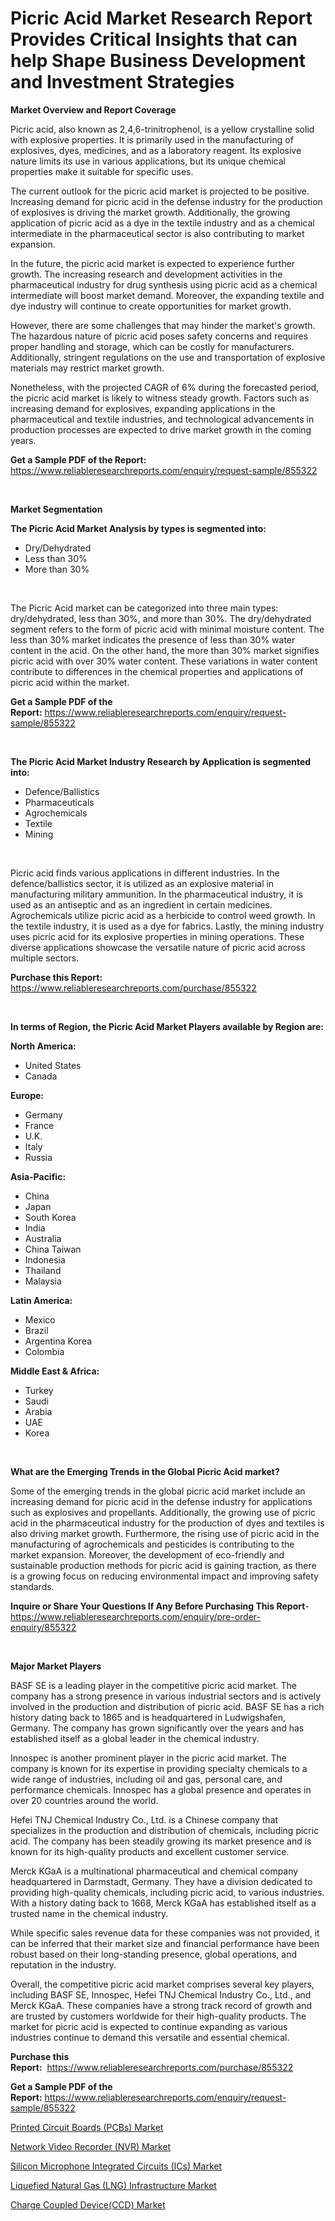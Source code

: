 <p><h1>Picric Acid Market Research Report Provides Critical Insights that can help Shape Business Development and Investment Strategies</h1></p><p><strong>Market Overview and Report Coverage</strong></p>
<p><p>Picric acid, also known as 2,4,6-trinitrophenol, is a yellow crystalline solid with explosive properties. It is primarily used in the manufacturing of explosives, dyes, medicines, and as a laboratory reagent. Its explosive nature limits its use in various applications, but its unique chemical properties make it suitable for specific uses.</p><p>The current outlook for the picric acid market is projected to be positive. Increasing demand for picric acid in the defense industry for the production of explosives is driving the market growth. Additionally, the growing application of picric acid as a dye in the textile industry and as a chemical intermediate in the pharmaceutical sector is also contributing to market expansion.</p><p>In the future, the picric acid market is expected to experience further growth. The increasing research and development activities in the pharmaceutical industry for drug synthesis using picric acid as a chemical intermediate will boost market demand. Moreover, the expanding textile and dye industry will continue to create opportunities for market growth.</p><p>However, there are some challenges that may hinder the market's growth. The hazardous nature of picric acid poses safety concerns and requires proper handling and storage, which can be costly for manufacturers. Additionally, stringent regulations on the use and transportation of explosive materials may restrict market growth.</p><p>Nonetheless, with the projected CAGR of 6% during the forecasted period, the picric acid market is likely to witness steady growth. Factors such as increasing demand for explosives, expanding applications in the pharmaceutical and textile industries, and technological advancements in production processes are expected to drive market growth in the coming years.</p></p>
<p><strong>Get a Sample PDF of the Report:</strong> <a href="https://www.reliableresearchreports.com/enquiry/request-sample/855322">https://www.reliableresearchreports.com/enquiry/request-sample/855322</a></p>
<p>&nbsp;</p>
<p><strong>Market Segmentation</strong></p>
<p><strong>The Picric Acid Market Analysis by types is segmented into:</strong></p>
<p><ul><li>Dry/Dehydrated</li><li>Less than 30%</li><li>More than 30%</li></ul></p>
<p>&nbsp;</p>
<p><p>The Picric Acid market can be categorized into three main types: dry/dehydrated, less than 30%, and more than 30%. The dry/dehydrated segment refers to the form of picric acid with minimal moisture content. The less than 30% market indicates the presence of less than 30% water content in the acid. On the other hand, the more than 30% market signifies picric acid with over 30% water content. These variations in water content contribute to differences in the chemical properties and applications of picric acid within the market.</p></p>
<p><strong>Get a Sample PDF of the Report:</strong>&nbsp;<a href="https://www.reliableresearchreports.com/enquiry/request-sample/855322">https://www.reliableresearchreports.com/enquiry/request-sample/855322</a></p>
<p>&nbsp;</p>
<p><strong>The Picric Acid Market Industry Research by Application is segmented into:</strong></p>
<p><ul><li>Defence/Ballistics</li><li>Pharmaceuticals</li><li>Agrochemicals</li><li>Textile</li><li>Mining</li></ul></p>
<p>&nbsp;</p>
<p><p>Picric acid finds various applications in different industries. In the defence/ballistics sector, it is utilized as an explosive material in manufacturing military ammunition. In the pharmaceutical industry, it is used as an antiseptic and as an ingredient in certain medicines. Agrochemicals utilize picric acid as a herbicide to control weed growth. In the textile industry, it is used as a dye for fabrics. Lastly, the mining industry uses picric acid for its explosive properties in mining operations. These diverse applications showcase the versatile nature of picric acid across multiple sectors.</p></p>
<p><strong>Purchase this Report:</strong>&nbsp; <a href="https://www.reliableresearchreports.com/purchase/855322">https://www.reliableresearchreports.com/purchase/855322</a></p>
<p>&nbsp;</p>
<p><strong>In terms of Region, the Picric Acid Market Players available by Region are:</strong></p>
<p>
    <p> <strong> North America: </strong>
        <ul>
            <li>United States</li>
            <li>Canada</li>
        </ul>
        </p> 
    <p> <strong> Europe: </strong>
        <ul>
            <li>Germany</li>
            <li>France</li>
            <li>U.K.</li>
            <li>Italy</li>
            <li>Russia</li>
        </ul>
        </p> 
    <p> <strong> Asia-Pacific: </strong>
        <ul>
            <li>China</li>
            <li>Japan</li>
            <li>South Korea</li>
            <li>India</li>
            <li>Australia</li>
            <li>China Taiwan</li>
            <li>Indonesia</li>
            <li>Thailand</li>
            <li>Malaysia</li>
        </ul>
        </p> 
    <p> <strong> Latin America: </strong>
        <ul>
            <li>Mexico</li>
            <li>Brazil</li>
            <li>Argentina Korea</li>
            <li>Colombia</li>
        </ul>
        </p> 
    <p> <strong> Middle East & Africa: </strong>
        <ul>
            <li>Turkey</li>
            <li>Saudi</li>
            <li>Arabia</li>
            <li>UAE</li>
            <li>Korea</li>
        </ul>
    </p>
    </p>
<p>&nbsp;</p>
<p><strong>What are the Emerging Trends in the Global Picric Acid market?</strong></p>
<p><p>Some of the emerging trends in the global picric acid market include an increasing demand for picric acid in the defense industry for applications such as explosives and propellants. Additionally, the growing use of picric acid in the pharmaceutical industry for the production of dyes and textiles is also driving market growth. Furthermore, the rising use of picric acid in the manufacturing of agrochemicals and pesticides is contributing to the market expansion. Moreover, the development of eco-friendly and sustainable production methods for picric acid is gaining traction, as there is a growing focus on reducing environmental impact and improving safety standards.</p></p>
<p><strong>Inquire or Share Your Questions If Any Before Purchasing This Report</strong>- <a href="https://www.reliableresearchreports.com/enquiry/pre-order-enquiry/855322">https://www.reliableresearchreports.com/enquiry/pre-order-enquiry/855322</a></p>
<p>&nbsp;</p>
<p><strong>Major Market Players</strong></p>
<p><p>BASF SE is a leading player in the competitive picric acid market. The company has a strong presence in various industrial sectors and is actively involved in the production and distribution of picric acid. BASF SE has a rich history dating back to 1865 and is headquartered in Ludwigshafen, Germany. The company has grown significantly over the years and has established itself as a global leader in the chemical industry. </p><p>Innospec is another prominent player in the picric acid market. The company is known for its expertise in providing specialty chemicals to a wide range of industries, including oil and gas, personal care, and performance chemicals. Innospec has a global presence and operates in over 20 countries around the world.</p><p>Hefei TNJ Chemical Industry Co., Ltd. is a Chinese company that specializes in the production and distribution of chemicals, including picric acid. The company has been steadily growing its market presence and is known for its high-quality products and excellent customer service.</p><p>Merck KGaA is a multinational pharmaceutical and chemical company headquartered in Darmstadt, Germany. They have a division dedicated to providing high-quality chemicals, including picric acid, to various industries. With a history dating back to 1668, Merck KGaA has established itself as a trusted name in the chemical industry.</p><p>While specific sales revenue data for these companies was not provided, it can be inferred that their market size and financial performance have been robust based on their long-standing presence, global operations, and reputation in the industry.</p><p>Overall, the competitive picric acid market comprises several key players, including BASF SE, Innospec, Hefei TNJ Chemical Industry Co., Ltd., and Merck KGaA. These companies have a strong track record of growth and are trusted by customers worldwide for their high-quality products. The market for picric acid is expected to continue expanding as various industries continue to demand this versatile and essential chemical.</p></p>
<p><strong>Purchase this Report:</strong>&nbsp;&nbsp;<a href="https://www.reliableresearchreports.com/purchase/855322">https://www.reliableresearchreports.com/purchase/855322</a></p>
<p></p>
<p><strong>Get a Sample PDF of the Report:</strong>&nbsp;<a href="https://www.reliableresearchreports.com/enquiry/request-sample/855322">https://www.reliableresearchreports.com/enquiry/request-sample/855322</a></p>
<p><p><a href="https://medium.com/@ziansann43365/printed-circuit-boards-pcbs-market-report-reveals-the-latest-trends-and-growth-opportunities-of-29e417c0197b">Printed Circuit Boards (PCBs) Market</a></p><p><a href="https://medium.com/@abdulkazi7580/network-video-recorder-nvr-market-furnishes-information-on-market-share-market-trends-and-acbadeccd02e">Network Video Recorder (NVR) Market</a></p><p><a href="https://medium.com/@wadeodinnn745/silicon-microphone-integrated-circuits-ics-market-the-key-to-successful-business-strategy-41e2f1b70a7b">Silicon Microphone Integrated Circuits (ICs) Market</a></p><p><a href="https://medium.com/@ryansai15420/liquefied-natural-gas-lng-infrastructure-market-furnishes-information-on-market-share-market-65d280230b44">Liquefied Natural Gas (LNG) Infrastructure Market</a></p><p><a href="https://medium.com/@kiannoel89776554/charge-coupled-device-ccd-market-research-report-its-history-and-forecast-2023-to-2030-9fc650386b48">Charge Coupled Device(CCD) Market</a></p></p>